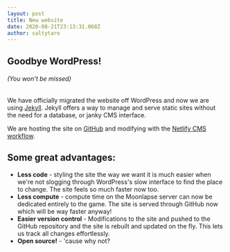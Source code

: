 ```yaml
---
layout: post
title: New website
date: 2020-08-21T23:13:31.068Z
author: saltytaro
---
```

## Goodbye WordPress!

###### (You won't be missed)

We have officially migrated the website off WordPress and now we are using [Jekyll](https://jekyllrb.com). Jekyll offers a way to manage and serve static sites without the need for a database, or janky CMS interface.

We are hosting the site on [GitHub](https://github.com/tristanbatchler/moonlapse.net) and modifying with the [Netlify CMS workflow](https://www.netlifycms.org/).

## Some great advantages:

* **Less code** - styling the site the way we want it is much easier when we're not slogging through WordPress's slow interface to find the place to change. The site feels so much faster now too.
* **Less compute** - compute time on the Moonlapse server can now be dedicated entirely to the game. The site is served through GitHub now which will be way faster anyway!
* **Easier version control** - Modifications to the site and pushed to the GitHub repository and the site is rebuilt and updated on the fly. This lets us track all changes effortlessly.
* **Open source!** - 'cause why not?